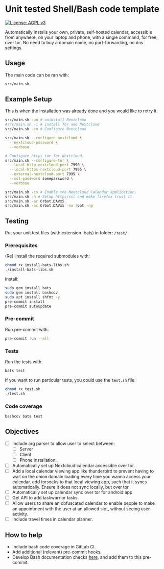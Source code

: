 # Unit tested Shell/Bash code template

[![License: AGPL v3](https://img.shields.io/badge/License-AGPL_v3-blue.svg)](https://www.gnu.org/licenses/agpl-3.0)

Automatically installs your own, private, self-hosted calendar, accessible from
anywhere, on your laptop and phone, with a single command, for free, over tor.
No need to buy a domain name, no port-forwarding, no dns settings.

## Usage

The main code can be ran with:

```sh
src/main.sh
```

## Example Setup

This is when the installation was already done and you would like to retry it.

```sh
src/main.sh -un # uninstall Nextcloud
#src/main.sh -i # install Tor and Nextcloud
src/main.sh -cn # Configure Nextcloud

src/main.sh --configure-nextcloud \
  --nextcloud-password \
  --verbose

# Configure https tor for Nextcloud.
src/main.sh --configure-tor \
  --local-http-nextcloud-port 7990 \
  --local-https-nextcloud-port 7995 \
  --external-nextcloud-port 7995 \
  --ssl-password somepassword \
  --verbose

src/main.sh -cs # Enable the Nextcloud Calendar application.
src/main.sh -h # Setup https/ssl and make firefox trust it.
src/main.sh -ar Orbot,DAVx5
src/main.sh -ac Orbot,DAVx5 -nu root -np
```

## Testing

Put your unit test files (with extension .bats) in folder: `/test/`

### Prerequisites

(Re)-install the required submodules with:

```sh
chmod +x install-bats-libs.sh
./install-bats-libs.sh
```

Install:

```sh
sudo gem install bats
sudo gem install bashcov
sudo apt install shfmt -y
pre-commit install
pre-commit autoupdate
```

### Pre-commit

Run pre-commit with:

```sh
pre-commit run --all
```

### Tests

Run the tests with:

```sh
bats test
```

If you want to run particular tests, you could use the `test.sh` file:

```sh
chmod +x test.sh
./test.sh
```

### Code coverage

```sh
bashcov bats test
```

## Objectives

- [ ] Include arg parser to allow user to select between:
  - [ ] Server
  - [ ] Client
  - [ ] Phone
    installation.
- [ ] Automatically set up Nextcloud calendar accessible over tor.
- [ ] Add a local calendar viewing app like thunderbird to prevent having to wait
  on the onion domain loading every   time you wanna access your calendar. add
  torsocks to that local viewing app, such that it syncs automatically. Ensure
  it does not sync locally, but over tor.
- [ ] Automatically set up calendar sync over tor for android app.
- [ ] Get API to add taskwarrior tasks.
- [ ] Allow users to share an obfuscated calendar to enable people to make an
  appointment with the user at an allowed slot, without seeing user activity.
- [ ] Include travel times in calendar planner.

## How to help

- Include bash code coverage in GitLab CI.
- Add [additional](https://pre-commit.com/hooks.html) (relevant) pre-commit hooks.
- Develop Bash documentation checks
  [here](https://github.com/TruCol/checkstyle-for-bash), and add them to this
  pre-commit.
